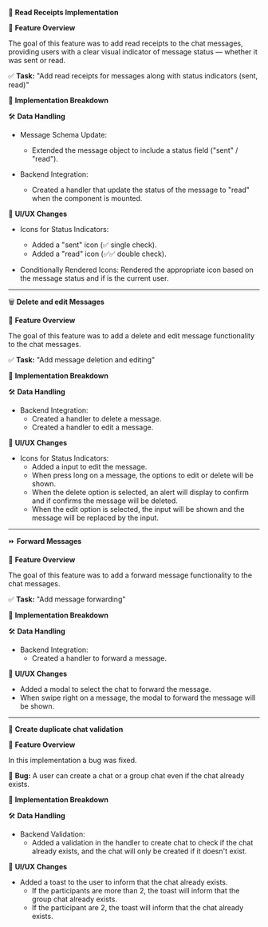 💬 **Read Receipts Implementation**

🎯 **Feature Overview**

The goal of this feature was to add read receipts to the chat messages, providing users with a clear visual indicator of message status — whether it was sent or read.

✅ **Task:** "Add read receipts for messages along with status indicators (sent, read)"

🔧 **Implementation Breakdown**

🛠️ **Data Handling**

- Message Schema Update:
  - Extended the message object to include a status field ("sent" / "read").

- Backend Integration:
  - Created a handler that update the status of the message to "read" when the component is mounted.

🎨 **UI/UX Changes**

- Icons for Status Indicators:
  - Added a "sent" icon (✅ single check).
  - Added a "read" icon (✅✅ double check).

- Conditionally Rendered Icons: Rendered the appropriate icon based on the message status and if is the current user.



---------------------------------

🗑️ **Delete and edit Messages**

🎯 **Feature Overview**

The goal of this feature was to add a delete and edit message functionality to the chat messages.

✅ **Task:** "Add message deletion and editing"

🔧 **Implementation Breakdown**

🛠️ **Data Handling**

- Backend Integration:
  - Created a handler to delete a message.
  - Created a handler to edit a message.

🎨 **UI/UX Changes**

- Icons for Status Indicators:
  - Added a input to edit the message.
  - When press long on a message, the options to edit or delete will be shown.
  - When the delete option is selected, an alert will display to confirm and if confirms the message will be deleted.
  - When the edit option is selected, the input will be shown and the message will be replaced by the input.



---------------------------------

⏩ **Forward Messages**

🎯 **Feature Overview**

The goal of this feature was to add a forward message functionality to the chat messages.

✅ **Task:** "Add message forwarding"

🔧 **Implementation Breakdown**

🛠️ **Data Handling**

- Backend Integration:
  - Created a handler to forward a message.

🎨 **UI/UX Changes**

  - Added a modal to select the chat to forward the message.
  - When swipe right on a message, the modal to forward the message will be shown.





--------------------------------

💬 **Create duplicate chat validation**

🎯 **Feature Overview**

In this implementation a bug was fixed.

🐞 **Bug:** A user can create a chat or a group chat even if the chat already exists.

🔧 **Implementation Breakdown**

🛠️ **Data Handling**

- Backend Validation:
  - Added a validation in the handler to create chat to check if the chat already exists, and the chat will only be created if it doesn't exist.

🎨 **UI/UX Changes**

- Added a toast to the user to inform that the chat already exists.
  - If the participants are more than 2, the toast will inform that the group chat already exists.
  - If the participant are 2, the toast will inform that the chat already exists.

